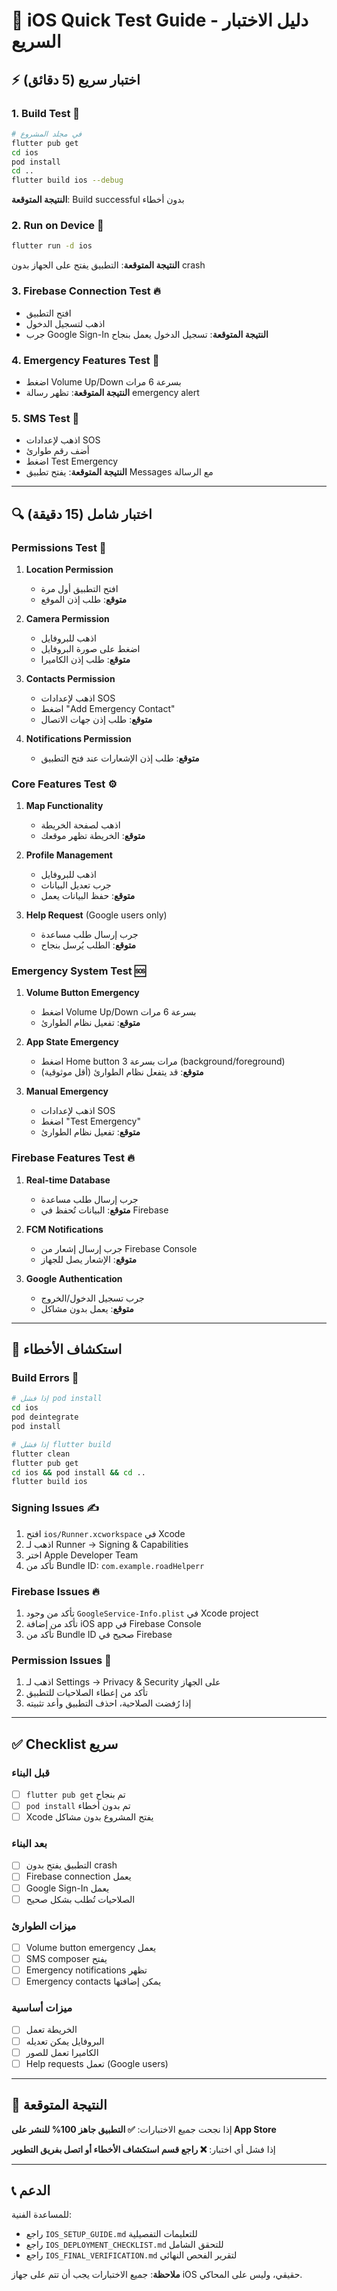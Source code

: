 # 🚀 iOS Quick Test Guide - دليل الاختبار السريع

## ⚡ اختبار سريع (5 دقائق)

### 1. **Build Test** 🔨
```bash
# في مجلد المشروع
flutter pub get
cd ios
pod install
cd ..
flutter build ios --debug
```
**النتيجة المتوقعة**: Build successful بدون أخطاء

### 2. **Run on Device** 📱
```bash
flutter run -d ios
```
**النتيجة المتوقعة**: التطبيق يفتح على الجهاز بدون crash

### 3. **Firebase Connection Test** 🔥
- افتح التطبيق
- اذهب لتسجيل الدخول
- جرب Google Sign-In
**النتيجة المتوقعة**: تسجيل الدخول يعمل بنجاح

### 4. **Emergency Features Test** 🚨
- اضغط Volume Up/Down بسرعة 6 مرات
- **النتيجة المتوقعة**: تظهر رسالة emergency alert

### 5. **SMS Test** 📱
- اذهب لإعدادات SOS
- أضف رقم طوارئ
- اضغط Test Emergency
- **النتيجة المتوقعة**: يفتح تطبيق Messages مع الرسالة

---

## 🔍 اختبار شامل (15 دقيقة)

### **Permissions Test** 🔐
1. **Location Permission**
   - افتح التطبيق أول مرة
   - **متوقع**: طلب إذن الموقع

2. **Camera Permission**
   - اذهب للبروفايل
   - اضغط على صورة البروفايل
   - **متوقع**: طلب إذن الكاميرا

3. **Contacts Permission**
   - اذهب لإعدادات SOS
   - اضغط "Add Emergency Contact"
   - **متوقع**: طلب إذن جهات الاتصال

4. **Notifications Permission**
   - **متوقع**: طلب إذن الإشعارات عند فتح التطبيق

### **Core Features Test** ⚙️
1. **Map Functionality**
   - اذهب لصفحة الخريطة
   - **متوقع**: الخريطة تظهر موقعك

2. **Profile Management**
   - اذهب للبروفايل
   - جرب تعديل البيانات
   - **متوقع**: حفظ البيانات يعمل

3. **Help Request** (Google users only)
   - جرب إرسال طلب مساعدة
   - **متوقع**: الطلب يُرسل بنجاح

### **Emergency System Test** 🆘
1. **Volume Button Emergency**
   - اضغط Volume Up/Down بسرعة 6 مرات
   - **متوقع**: تفعيل نظام الطوارئ

2. **App State Emergency**
   - اضغط Home button 3 مرات بسرعة (background/foreground)
   - **متوقع**: قد يتفعل نظام الطوارئ (أقل موثوقية)

3. **Manual Emergency**
   - اذهب لإعدادات SOS
   - اضغط "Test Emergency"
   - **متوقع**: تفعيل نظام الطوارئ

### **Firebase Features Test** 🔥
1. **Real-time Database**
   - جرب إرسال طلب مساعدة
   - **متوقع**: البيانات تُحفظ في Firebase

2. **FCM Notifications**
   - جرب إرسال إشعار من Firebase Console
   - **متوقع**: الإشعار يصل للجهاز

3. **Google Authentication**
   - جرب تسجيل الدخول/الخروج
   - **متوقع**: يعمل بدون مشاكل

---

## 🐛 استكشاف الأخطاء

### **Build Errors** 🔨
```bash
# إذا فشل pod install
cd ios
pod deintegrate
pod install

# إذا فشل flutter build
flutter clean
flutter pub get
cd ios && pod install && cd ..
flutter build ios
```

### **Signing Issues** ✍️
1. افتح `ios/Runner.xcworkspace` في Xcode
2. اذهب لـ Runner → Signing & Capabilities
3. اختر Apple Developer Team
4. تأكد من Bundle ID: `com.example.roadHelperr`

### **Firebase Issues** 🔥
1. تأكد من وجود `GoogleService-Info.plist` في Xcode project
2. تأكد من إضافة iOS app في Firebase Console
3. تأكد من Bundle ID صحيح في Firebase

### **Permission Issues** 🔐
1. اذهب لـ Settings → Privacy & Security على الجهاز
2. تأكد من إعطاء الصلاحيات للتطبيق
3. إذا رُفضت الصلاحية، احذف التطبيق وأعد تثبيته

---

## ✅ Checklist سريع

### **قبل البناء**
- [ ] `flutter pub get` تم بنجاح
- [ ] `pod install` تم بدون أخطاء
- [ ] Xcode يفتح المشروع بدون مشاكل

### **بعد البناء**
- [ ] التطبيق يفتح بدون crash
- [ ] Firebase connection يعمل
- [ ] Google Sign-In يعمل
- [ ] الصلاحيات تُطلب بشكل صحيح

### **ميزات الطوارئ**
- [ ] Volume button emergency يعمل
- [ ] SMS composer يفتح
- [ ] Emergency notifications تظهر
- [ ] Emergency contacts يمكن إضافتها

### **ميزات أساسية**
- [ ] الخريطة تعمل
- [ ] البروفايل يمكن تعديله
- [ ] الكاميرا تعمل للصور
- [ ] Help requests تعمل (Google users)

---

## 🎯 النتيجة المتوقعة

إذا نجحت جميع الاختبارات:
**✅ التطبيق جاهز 100% للنشر على App Store**

إذا فشل أي اختبار:
**❌ راجع قسم استكشاف الأخطاء أو اتصل بفريق التطوير**

---

## 📞 الدعم

للمساعدة الفنية:
- راجع `IOS_SETUP_GUIDE.md` للتعليمات التفصيلية
- راجع `IOS_DEPLOYMENT_CHECKLIST.md` للتحقق الشامل
- راجع `IOS_FINAL_VERIFICATION.md` لتقرير الفحص النهائي

**ملاحظة**: جميع الاختبارات يجب أن تتم على جهاز iOS حقيقي، وليس على المحاكي.
